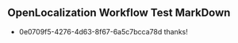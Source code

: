 ## OpenLocalization Workflow Test MarkDown
* 0e0709f5-4276-4d63-8f67-6a5c7bcca78d 
thanks!<!--HONumber=Mar16_HO1-->
